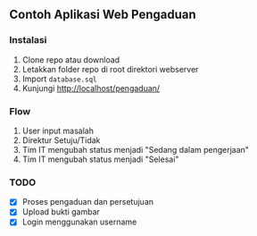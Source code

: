 ## Contoh Aplikasi Web Pengaduan

### Instalasi
1. Clone repo atau download
2. Letakkan folder repo di root direktori webserver
3. Import `database.sql`
4. Kunjungi [http://localhost/pengaduan/](http://localhost/pengaduan/)

### Flow
1. User input masalah
2. Direktur Setuju/Tidak
3. Tim IT mengubah status menjadi "Sedang dalam pengerjaan"
4. Tim IT mengubah status menjadi "Selesai"

### TODO
- [x] Proses pengaduan dan persetujuan
- [x] Upload bukti gambar
- [x] Login menggunakan username